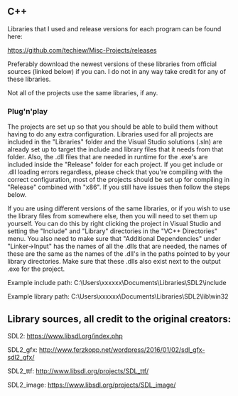 ## C++

Libraries that I used and release versions for each program can be found here:

https://github.com/techiew/Misc-Projects/releases


Preferably download the newest versions of these libraries from official sources (linked below) if you can. I do not in any way take credit for any of these libraries.

Not all of the projects use the same libraries, if any.

### Plug'n'play
The projects are set up so that you should be able to build them without having to do any extra configuration. Libraries used for all projects are included in the "Libraries" folder and the Visual Studio solutions (.sln) are already set up to target the include and library files that it needs from that folder. Also, the .dll files that are needed in runtime for the .exe's are included inside the "Release" folder for each project. If you get include or .dll loading errors regardless, please check that you're compiling with the correct configuration, most of the projects should be set up for compiling in "Release" combined with "x86". If you still have issues then follow the steps below.

If you are using different versions of the same libraries, or if you wish to use the library files from somewhere else, then you will need to set them up yourself. You can do this by right clicking the project in Visual Studio and setting the "Include" and "Library" directories in the "VC++ Directories" menu. You also need to make sure that "Additional Dependencies" under "Linker->Input" has the names of all the .dlls that are needed, the names of these are the same as the names of the .dll's in the paths pointed to by your library directories. Make sure that these .dlls also exist next to the output .exe for the project.

Example include path:
C:\Users\xxxxxx\Documents\Libraries\SDL2\include

Example library path:
C:\Users\xxxxxx\Documents\Libraries\SDL2\lib\win32


## Library sources, all credit to the original creators:

SDL2: https://www.libsdl.org/index.php

SDL2_gfx: http://www.ferzkopp.net/wordpress/2016/01/02/sdl_gfx-sdl2_gfx/

SDL2_ttf: http://www.libsdl.org/projects/SDL_ttf/

SDL2_image: https://www.libsdl.org/projects/SDL_image/


